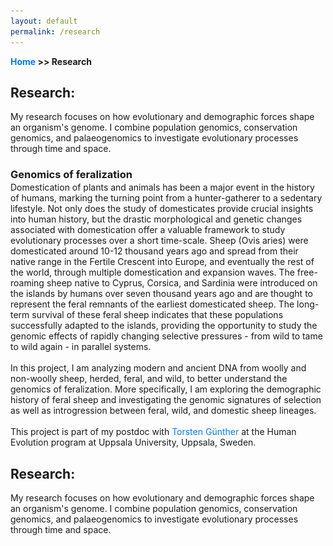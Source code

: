 ```yaml
---
layout: default
permalink: /research
---
```

**[Home](/) >> Research**

## Research:

My research focuses on how evolutionary and demographic forces shape an organism's genome. I combine population genomics, conservation genomics, and palaeogenomics to investigate evolutionary processes through time and space.

<h3 style="margin-bottom:2px;">Genomics of feralization</h3>
Domestication of plants and animals has been a major event in the history of humans, marking the turning point from a hunter-gatherer to a sedentary lifestyle. Not only does the study of domesticates provide crucial insights into human history, but the drastic morphological and genetic changes associated with domestication offer a valuable framework to study evolutionary processes over a short time-scale. Sheep (Ovis aries) were domesticated around 10-12 thousand years ago and spread from their native range in the Fertile Crescent into Europe, and eventually the rest of the world, through multiple domestication and expansion waves. The free-roaming sheep native to Cyprus, Corsica, and Sardinia were introduced on the islands by humans over seven thousand years ago and are thought to represent the feral remnants of the earliest domesticated sheep. The long-term survival of these feral sheep indicates that these populations successfully adapted to the islands, providing  the opportunity to study the genomic effects of rapidly changing selective pressures - from wild to tame to wild again - in parallel systems.
<br><br>
In this project, I am analyzing modern and ancient DNA from woolly and non-woolly sheep, herded, feral, and wild, to better understand the genomics of feralization. More specifically, I am exploring the demographic history of feral sheep and investigating the genomic signatures of selection as well as introgression between feral, wild, and domestic sheep lineages.
<br><br>
This project is part of my postdoc with <a href="https://gunther-lab.org/" target="_blank">Torsten Günther</a> at the Human Evolution program at Uppsala University, Uppsala, Sweden.

## Research:

My research focuses on how evolutionary and demographic forces shape an organism's genome. I combine population genomics, conservation genomics, and palaeogenomics to investigate evolutionary processes through time and space.

<!DOCTYPE html>
<html lang="en">
<head>
    <meta charset="UTF-8">
    <meta name="viewport" content="width=device-width, initial-scale=1.0">
    <title>Research</title>
    <style>
        .content-container {
            margin: 20px 0; /* Adds top and bottom margin */
        }

        .content-text {
            margin: 20px; /* Adds margin around the text */
            text-align: justify; /* Justifies the text */
        }

        .content-image {
            display: block; /* Ensures the image is a block-level element */
            margin: 20px auto; /* Adds margin and centers the image */
            max-width: 80%; /* Sets a maximum width of 80% of the parent container */
            height: auto; /* Maintains the aspect ratio */
            border-radius: 8px; /* Rounds the corners of the image */
        }

        h3 {
            margin-bottom: 2px;
        }

        /* Optional: styling for links */
        a {
            color: #007bff;
            text-decoration: none;
        }

        a:hover {
            text-decoration: underline;
        }
    </style>
</head>
<body>

<!-- Content with text and image below -->
<div class="content-container">
    <div class="content-text">
        <h3 style="margin-bottom:2px;">Genomics of feralization</h3>
         Sheep (Ovis aries) were domesticated around 10-12 thousand years ago and spread from their native range in the Fertile Crescent into Europe, and eventually the rest of the world, through multiple domestication and expansion waves. The free-roaming sheep native to Cyprus, Corsica, and Sardinia were introduced on the islands by humans over seven thousand years ago and are thought to represent the feral remnants of the earliest domesticated sheep. The long-term survival of these feral sheep indicates that these populations successfully adapted to the islands, providing the opportunity to study the genomic effects of rapidly changing selective pressures - from wild to tame to wild again - in three parallel systems.
        <br><br>
        In this project, I am analyzing modern and ancient DNA from woolly and non-woolly sheep, herded, feral, and wild, to better understand the genomics of feralization. More specifically, I am exploring the demographic history of feral sheep and I am investigating the genomic signatures of selection as well as introgression between feral, wild, and domestic sheep lineages.
        <br><br>
        This project is part of my postdoc with <a href="https://gunther-lab.org/" target="_blank">Torsten Günther</a> at the Human Evolution program at Uppsala University, Uppsala, Sweden.
    </div>

    <!-- Image placed below the text -->
    <img src="assets/img/Mouflon.jpg" alt="Research Image" class="content-image">
</div>

</body>
</html>
